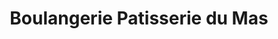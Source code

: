 ---
title: "Boulangerie Patisserie du Mas"
url: /aire-sur-ladour/boulangerie-patisserie-du-mas/
shop: Bäckerei
---